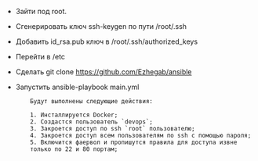 - Зайти под root. 

- Сгенерировать ключ ssh-keygen по пути /root/.ssh

- Добавить id_rsa.pub ключ в /root/.ssh/authorized_keys

- Перейти в /etc

- Сделать git clone https://github.com/Ezhegab/ansible

- Запустить ansible-playbook main.yml

          Будут выполнены следующие действия:

          1. Инсталлируется Docker;
          2. Создастся пользователь `devops`;
          3. Закроется доступ по ssh `root` пользователю;
          4. Закроется доступ всем пользователям по ssh с помощью пароля;
          5. Включится фаервол и пропишутся правила для доступа извне
          только по 22 и 80 портам;




